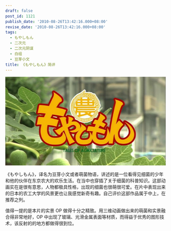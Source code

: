 ```yaml
---
draft: false
post_id: 1121
publish_date: '2010-08-26T13:42:16.000+08:00'
revise_date: '2010-08-26T13:42:16.000+08:00'
tags:
  - もやしもん
  - 二次元
  - 二次元阴谋
  - 白组
  - 豆芽小文
title: 《もやしもん》简评
---
```


![](4558069_12828016829.jpg)

《もやしもん》，译名为豆芽小文或者萌菌物语，讲述的是一位看得见细菌的少年和他的伙伴在东京农大的欢乐生活。在当中也穿插了关于细菌的科普知识。这部动画实在是很有意思，人物都极具性格，出现的细菌也很萌很可爱。在片中表现出来的日本的农工大学的风景更也让我感觉新奇有趣。自己评价这部作品属于中上，在推荐之列。

值得一提的是本片的实景 OP 做得十分之精致。用三维动画做出来的萌菌和实景融合得非常地好，OP 中出现了玻璃、光滑金属表面等材质，而得益于优秀的图形技术，该反射的的地方都做得很到位。
